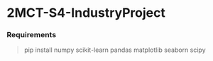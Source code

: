 # 2MCT-S4-IndustryProject

### Requirements

>pip install numpy scikit-learn pandas matplotlib seaborn scipy
